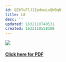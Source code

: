 ```yaml
---
id: QZbTuFlJ1IpdowLvQbBqN
title: L8
desc: ''
updated: 1632110740531
created: 1632110558108
---
```

![](/assets/images/L8image.png)
#### [Click here for PDF](/assets/L8_OS.pdf)

